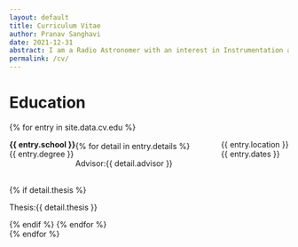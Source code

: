 ```yaml
---
layout: default
title: Curriculum Vitae
author: Pranav Sanghavi
date: 2021-12-31
abstract: I am a Radio Astronomer with an interest in Instrumentation and VLBI. I am currently completing my PhD at West Virginia University. My goal is to strive towards acquiring end-to-end experitise from analog chains to digital pipelines. I would like to build to telescopes to uncover the secrets of Fast Radio Bursts and Cosmology.
permalink: /cv/
---
```


# Education

<div>
    {% for entry in site.data.cv.edu %}
    <div>
        <p style='float: left'><b>{{ entry.school }}</b><br>{{ entry.degree }}</p>
        <p style='float: right'>{{ entry.location }}<br>{{ entry.dates }}</p>
    </div>
    <br />
    <div>
      {% for detail in entry.details %}
        <p>Advisor:{{ detail.advisor }}</p><br>
        {% if detail.thesis %}
          <p>Thesis:{{ detail.thesis }}</p>
        {% endif %}
      {% endfor %}
    </div>
    {% endfor %}

</div>
